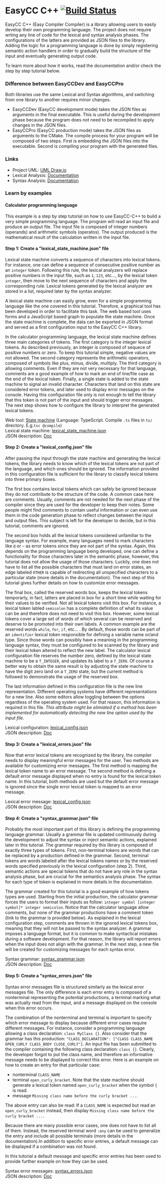 EasyCC C++ [![Build Status](https://travis-ci.org/amirbawab/EasyCC-CPP.svg?branch=master)](https://travis-ci.org/amirbawab/EasyCC-CPP)
============

EasyCC C++ (Easy Compiler Compiler) is a library allowing users to easily develop their own programming language. The project does not require wrting any line of code for the lexical and syntax analysis phases. The configurations of the latters are provided as JSON files to the library. Adding the logic for a programming language is done by simply registering semantic action handlers in order to gradually build the structure of the input and eventually generating output code.

To learn more about how it works, read the documentation and/or check the step by step tutorial below.

### Difference between EasyCCDev and EasyCCPro
Both libraries use the same Lexical and Syntax algorithms, and switching from one library to another requires minor changes. 
* EasyCCDev (EasyCC development mode) takes the JSON files as arguments in the final executable. This is useful during the development phase because the program does not need to be recompiled to apply changes in the JSON files.
* EasyCCPro (EasyCC production mode) takes the JSON files as arguments to the CMake. The compile process for your program will be composed of two steps. First is embedding the JSON files into the executable. Second is compiling your program with the generated files.

### Links
* Project UML: <a href="https://drive.google.com/file/d/0B8fWEFscW3Z4SzlpMnpETkdPOGs/view">UML Draw.io</a>
* Lexical Analysis: <a href="src/lexical">Documentation</a>
* Syntax Analysis: <a href="src/syntax">Documentation</a>

### Learn by examples
#### Calculator programming language
This example is a step by step tutorial on how to use EasyCC-C++ to build a very simple programming language. The program will read an input file and produce an output file. The input file is composed of integer numbers (operands) and arithmetic symbols (operatos). The output produced is the mathematical result of the calculation written in the input file.

#### Step 1: Create a "lexical_state_machine.json" file
Lexical state machine converts a sequence of characters into lexical tokens. For instance, one can define a sequence of consecutive positive number as an `integer` token. Following this rule, the lexical analyzers will replace positive numbers in the input file, such as `1`, `123`, etc..., by the lexical token `integer`, then move to the next sequence of characters and apply the corresponding rule. Lexical tokens generated by the lexical analyzer are stored in a list, required later by the syntax analyzer.  

A lexical state machine can easily grow, even for a simple programming language like the one covered in this tutorial. Therefore, a graphical tool has been developed in order to facilitate this task. The web based tool uses forms and a JavaScript based graph to populate the state machine. Once the state machine is complete, the data can be exported in JSON format and served as a first configuration input to the EasyCC C++ library. 

In the calculator programming language, the lexical state machine defines three main categories of tokens. The first category is the integer lexical tokens. As described previously, an integer is composed of sequece of positive numbers or zero. To keep this tutorial simple, negative values are not allowed. The second category represents the arithmetic operators, composed of symbols like plus, minus, divide, multiply. The third category is allowing comments. Even if they are not very necessary for that language, comments are a good example of how to mark an end of line/file case as the end of the lexical token. Finally, a single state is added to the state machine to signal an invalid character. Characters that land on this state are considered error tokens, and later used to display error messages on the console. Having this configuration file only is not enough to tell the library that this token is not part of the input and should trigger error messages. The next step shows how to configure the library to interpret the generated lexical tokens.  

Web tool: <a href="tools/gui">State machine</a> (Language: TypeScript. Compile `.ts` files in `ts/` directory. E.g.`tsc @compile`)  
Lexical state machine: <a href="resources/src/calculator/lexical_state_machine.json">lexical_state_machine.json</a>  
JSON description: <a href="src/lexical#state-machine">Doc</a>

#### Step 2: Create a "lexical_config.json" file
After passing the input through the state machine and generating the lexical tokens, the library needs to know which of the lexical tokens are not part of the language, and which ones should be ignored. The information provided in this configuration file is sufficient for the library to classify lexical tokens into three primary boxes. 

The first box contains lexical tokens which can safely be ignored because they do not contribute to the structure of the code. A common case here are comments. Usually, comments are not needed for the next phase of the compiler since they are used for the developer to keep their notes. Some people might find comments to contain useful information or can even use them in the code generation phase to reflect changes between the input and output files. This subject is left for the developer to decide, but in this tutorial, comments are ignored. 

The second box holds all the lexical tokens considered unfamiliar to the language syntax. For example, many languages need to mark characters like `@` or `~` as error tokens since they are not part of the syntax. Again, this depends on the programming language being developed, one can define a functionality for those characters later in the semantic phase, however, this tutorial does not allow the usage of those characters. Luckily, one does not have to list all the possible characters that must land on error states, an edge labeled `OTHER` is capable of redirecting all unspecified characters to a particular state (more details in the documentation). The next step of this tutorial gives further details on how to customize error messages. 

The final box, called the reserved words box, keeps the lexical tokens temporarly, in fact, latters are placed in box for a short time while waiting for their values to be verified. Not all lexical tokens visit this box. For instance, a lexical token labled `semicolon` has a complete definition of what its value can be and therefore does not need to visit this box. However, some lexical tokens cover a large set of words of which several can be reserved and deserve to be promoted into their own labels. A common example are the reserved words `while`, `for`, `if`, etc... . By default, those words can be part of an `identifier` lexical token responsible for defining a variable name or/and type. Since those words can possibly have a meaninig in the programming language syntax, they must be configured to be scanned by the library and their lexical token altered to reflect the new label. The calculator lexical configuration file reserves the number zero, defined by the lexical state machine to be a `T_INTEGER`, and updates its label to a `T_ZERO`. Of course a better way to obtain the same result is by adjusting the state machine to have the digit zero land on a `T_ZERO` state, but the current method is followed to demonstrate the usage of the reserved box.

The last information defined in this configuration file is the new line representation. Different operating systems have different representations for a new line. Also some editors allow toggling between the options regardless of the operating system used. For that reason, this information is required in this file. *This attribute might be elimiated if a method has been implemented for automatically detecting the new line option used by the input file.*

Lexical configuration: <a href="resources/src/calculator/lexical_config.json">lexical_config.json</a>  
JSON description: <a href="src/lexical#configuration">Doc</a>

#### Step 3: Create a "lexical_errors.json" file
Now that error lexical tokens are recognized by the library, the compiler needs to display meaningful error messages for the user. Two methods are available for customizing error messages. The first method is mapping the lexical token name to an error message. The second method is defining a default error message displayed when no entry is found for the lexical token name. In this tutorial, both methods are used but the default error message is ignored since the single error lexical token is mapped to an error message.

Lexical error message: <a href="resources/src/calculator/lexical_errors.json">lexical_config.json</a>  
JSON description: <a href="src/lexical#error-messages">Doc</a>

#### Step 4: Create a "syntax_grammar.json" file
Probably the most important part of this library is defining the programming language grammar. Usually a grammar file is updated continuously during the development to adjust the syntax or inject semantic actions, explained later in this tutorial. The grammar required by this library is composed of exactly three types of tokens. First, non-terminal tokens are words that can be replaced by a production defined in the grammar. Second, terminal tokens are words labeled after the lexical tokens names or by the reserved words specified previously in the lexical configuration (step 2). Third, semantic actions are special tokens that do not have any role in the syntax analysis phase, but are crucial for the semantics analysis phase. The syntax for each type of token is explained in more details in the documentation.

The grammar created for this tutorial is a good example of how tokens types are used. Starting from the initial production, the calculator grammar forces the users to format their inputs as follow: `integer symbol [integer symbol]* integer semicolon`. Notice that the calculator language allow comments, but none of the grammar productions have a comment token (link to the grammar is provided below). As explained in the lexical configuration step, comments are thrown in the ignored lexical tokens box, meaning that they will not be passed to the syntax analyzer. A grammar imposes a language format, but it is common to make syntactical mistakes during a software development. For that reason, the library will report errors when the input does not align with the grammar. In the next step, a new file will be created for customizing messages for each syntax error.

Syntax grammar: <a href="resources/src/calculator/syntax_grammar.json">syntax_grammar.json</a>  
JSON description: <a href="src/syntax#grammar">Doc</a>

#### Step 5: Create a "syntax_errors.json" file
Syntax error messages file is structured similarly as the lexical error messages file. The only difference is each error entry is composed of a nonterminal representing the potential productions, a terminal marking what was actually read from the input, and a message displayed on the console when this error occurs. 

The combination of the nonterminal and terminal is important to specify which error message to display because different error cases require different messages. For instance, consider a programming language allowing a class declaration: `class MyClass {}`. Also consider that the grammar has this production: `"CLASS_DECLARATION": ["CLASS CLASS_NAME OPEN_CURLY CLASS_BODY CLOSE_CURLY"]`. An input file has been submitted to the compiler containing the following class declaration: `class {}`. Clearly, the developer forgot to put the class name, and therefore an informative message needs to be displayed to correct this error. Here is an example on how to create an entry for that particular case: 
* nonterminal `CLASS_NAME`
* terminal `open_curly_bracket`. Note that the state machine should generate a lexical token named `open_curly_bracket` when the symbol `{` is read.
* message `Missing class name before the curly bracket ...`.

The above entry can also be read: If a `CLASS_NAME` is expected but read an `open_curly_bracket` instead, then display `Missing class name before the curly bracket ...`.

Because there are many possible error cases, one does not have to list all of them. Instead, the reserved terminal word `:any` can be used to generalize the entry and include all possible terminals (more details in the documentation).In addition to specific error entries, a default message can be displayed if a combination was not found. 

In this tutorial a default message and specific error entries has been used to provide further example on how they can be used.

Syntax error messages: <a href="resources/src/calculator/syntax_errors.json">syntax_errors.json</a>  
JSON description: <a href="src/lexical#error-messages">Doc</a>
